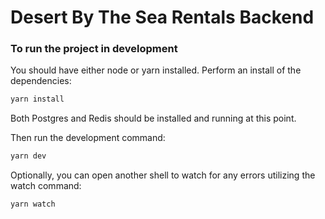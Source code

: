 # Desert By The Sea Rentals Backend

### To run the project in development

You should have either node or yarn installed.
Perform an install of the dependencies:
```sh
yarn install
```
Both Postgres and Redis should be installed and running at this point. 

Then run the development command:

```sh
yarn dev
```

Optionally, you can open another shell to watch for any errors utilizing the watch command:

```sh
yarn watch
```